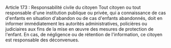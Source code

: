 Article 173 : Responsabilité civile du citoyen
Tout citoyen ou tout responsable d'une institution publique ou privée, qui a connaissance de cas d'enfants en situation d'abandon ou de cas d'enfants abandonnés, doit en informer immédiatement les autorités administratives, policières ou judiciaires aux fins de la mise en œuvre des mesures de protection de l'enfant.
En cas, de négligence ou de rétention de l'information, ce citoyen est responsable des déconvenues.